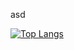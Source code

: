 asd

[![Top Langs](https://github-readme-stats.vercel.app/api/top-langs/?username=Aaron2907)](https://github.com/anuraghazra/github-readme-stats)
